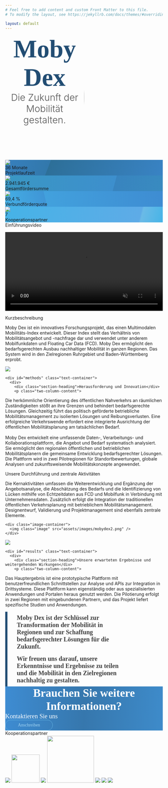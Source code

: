 ```yaml
---
# Feel free to add content and custom Front Matter to this file.
# To modify the layout, see https://jekyllrb.com/docs/themes/#overriding-theme-defaults

layout: default
---
```


<!--
  Headline Banner
-->

<!--
<div class="text-container" style="align-items: center; justify-content: center; display:flex; flex-direction: row;">
  <a href="https://www.uitpsummit.org/hamburg2025/"><img src="https://www.uitpsummit.org/hamburg2025/wp-content/uploads/sites/2/2024/12/uitp-summit-2025-logo.svg" style="width: 200px; margin: 10px;" /></a>
  <b>Wir präsentieren aktuell am UITP Summit! (15-18 Juni 2025)</b>
  <a href="https://mobydex.locoslab.com/" style="text-decoration: none; width: 114px; padding-left: 18px; padding-right: 18px; padding-top: 8px; padding-bottom: 8px; border-radius: 20px; border: 1px #6ABAE7 solid; justify-content: center; align-items: center; gap: 8px; display: inline-flex; margin: 10px; background: linear-gradient(92deg, #3E8CD2 0%, #3677AD 50%, #3E8BCA 100%);">
    <p style="text-align: center; color: #A7D8F4; font-size: 14px; font-family: 'Fira Sans'; font-weight: 400; word-wrap: break-word; margin: 10px;"><b>DEMO</b></p>
  </a>
</div>
-->

<!--
  Title
-->

<div class="borderless" style="display: flex;">
  <div style="flex: 1" class="centered">
      <div style="color: #224D73; font-size: 80px; font-family: 'Fira Sans'; font-weight: 800; word-wrap: break-word; text-align: center">Moby Dex</div>
      <div style="color: #545454; font-size: 30px; font-weight: 300; text-align: center;">Die Zukunft der Mobilit&auml;t gestalten.</div>
  </div>

  <div style="flex: 1; overflow: hidden; display: flex; align-items: flex-start;">
    <!--
      From inside out: Create an image with roundered corners, then cut it
      with a smaller rectangular region to make the rounded corner appear
      hyperbolic.
    -->
    <div class="text-container borderless" style="display: flex; align-items: center; height: 400px;">
      <img style="flex-shrink: 0; height: 500px; width: 600px; border-radius: 50% 0 0 50% / 70%;" src="assets/images/mobydex0.png" />
    </div>
  </div>
</div>


<div class="factbox-container">
  <div style="background: linear-gradient(111deg, #3780BE 0%, #3278AB 28%, #2D6F98 28%, #3983C4 100%);">
    <div>
    <img src="assets/images/calendar.svg" />
    </div>
    <div class="value">36 Monate</div>
    <div class="property">Projektlaufzeit</div>
  </div>

  <div style="background: linear-gradient(105deg, #3A97C3 0%, #3D8FCD 69%, #3884BF 69%, #398BC0 100%);">
    <div>
    <img src="assets/images/hand-with-euro.svg" />
    </div>
    <div class="value">2.941.945 &euro;</div>
    <div class="property">Gesamtf&ouml;rdersumme</div>
  </div>

  <div style="background: linear-gradient(77deg, #44AFE4 0%, #3F95D6 26%, #42A1DD 26%, #3E8CD2 100%);">
    <div>
    <img src="assets/images/people.svg" />
    </div>
    <div class="value">69,4 %</div>
    <div class="property">Verbundf&ouml;rderquote</div>
  </div>

  <div style="background: linear-gradient(104deg, #45B3E7 0%, #5EABE7 85%, #6ABAE7 86%, #46B4E7 100%);">
    <div>
    <img src="assets/images/handshake.svg" />
    </div>
    <div class="value">7</div>
    <div class="property">Kooperationspartner</div>
  </div>
</div>

<!--
  Video
-->

<div class="text-container">
  <div id="video" class="section-heading">Einf&uuml;hrungsvideo</div>
  <p class="content">
    <video style="width: 100%;" src="assets/videos/20251020-mobydex-subtitles-720p.mp4" type="video/mp4" controls autoplay muted>
      Your browser does not support the video tag.
    </video>
  </p>
</div>

<!--
  Project Summary
-->

<div class="text-container">
  <div id="description" class="section-heading">Kurzbeschreibung</div>
  <p class="content" style="max-width: 850px;">
Moby Dex ist ein innovatives Forschungsprojekt, das einen Multimodalen Mobilit&auml;ts-Index entwickelt.
Dieser Index stellt das Verh&auml;ltnis von Mobilit&auml;tsangebot und -nachfrage dar und verwendet unter anderem Mobilfunkdaten und Floating Car Data (FCD).
Moby Dex erm&ouml;glicht den bedarfsgerechten Ausbau nachhaltiger Mobilit&auml;t in ganzen Regionen.
Das System wird in den Zielregionen Ruhrgebiet und Baden-W&uuml;rttemberg erprobt.
  </p>
</div>


<!--
  Information
-->

<div class="grid-container">
  <div class="grid-row">
    <div class="image-container">
      <img src="assets/images/mobydex1.png" />
    </div>

    <div id="methods" class="text-container">
      <div>
        <div class="section-heading">Herausforderung und Innovation</div>
        <p class="two-column-content">
Die herk&ouml;mmliche Orientierung des &ouml;ffentlichen Nahverkehrs an r&auml;umlichen Zust&auml;ndigkeiten st&ouml;&szlig;t an ihre Grenzen und behindert bedarfsgerechte L&ouml;sungen.
Gleichzeitig f&uuml;hrt das politisch gef&ouml;rderte betriebliche Mobilit&auml;tsmanagement zu isolierten L&ouml;sungen und Reibungsverlusten.
Eine erfolgreiche Verkehrswende erfordert eine integrierte Ausrichtung der &ouml;ffentlichen Mobilit&auml;tsplanung am tats&auml;chlichen Bedarf.<br/><br/>
Moby Dex entwickelt eine umfassende Daten-, Verarbeitungs- und Kollaborationsplattform, die Angebot und Bedarf systematisch analysiert.
Sie erm&ouml;glicht den regionalen &ouml;ffentlichen und betrieblichen Mobilit&auml;tsplanern die gemeinsame Entwicklung bedarfsgerechter L&ouml;sungen.
Die Plattform wird in zwei Pilotregionen f&uuml;r Standortbewertungen, globale Analysen und zukunftsweisende Mobilit&auml;tskonzepte angewendet.
        </p>
      </div>
    </div>
  </div>

  <div class="grid-row">
    <div class="text-container">
      <div>
        <div class="section-heading">Unsere Durchf&uuml;hrung und zentrale Aktivit&auml;ten</div>
        <p class="two-column-content">
Die Kernaktivit&auml;ten umfassen die Weiterentwicklung und Erg&auml;nzung der Angebotsanalyse,
die Absch&auml;tzung des Bedarfs und die Identifizierung von L&uuml;cken mithilfe von Echtzeitdaten aus FCD und Mobilfunk in Verbindung mit Unternehmensdaten.
Zus&auml;tzlich erfolgt die Integration der traditionellen &ouml;ffentlichen Verkehrsplanung mit betrieblichem Mobilit&auml;tsmanagement.
Designentwurf, Validierung und Projektmanagement sind ebenfalls zentrale Elemente.
        </p>
      </div>
    </div>

    <div class="image-container">
      <img class="image" src="assets/images/mobydex2.png" />
    </div>
  </div>


  <div class="grid-row">
    <div class="image-container">
      <img src="assets/images/mobydex3.png" />
    </div>

    <div id="results" class="text-container">
      <div>
        <div class="section-heading">Unsere erwarteten Ergebnisse und weitergehenden Wirkungen</div>
        <p class="two-column-content">
Das Hauptergebnis ist eine prototypische Plattform mit benutzerfreundlichen Schnittstellen zur Analyse und APIs zur Integration in Drittsysteme.
Diese Plattform kann eigenst&auml;ndig oder aus spezialisierten Anwendungen und Portalen heraus genutzt werden.
Die Pilotierung erfolgt in zwei Regionen mit eingebundenen Partnern, und das Projekt liefert spezifische Studien und Anwendungen.
        </p>
      </div>
    </div>
  </div>

  <div class="grid-row">
<!--    <div style="left: 168px; top: 75px; position: absolute; justify-content: flex-start; align-items: flex-start; gap: 122px; display: inline-flex">-->
    <div class="text-container">
      <div style="max-width: 355px; padding-top: 8px; padding-bottom: 8px; padding-left: 30px; padding-right: 20px; border-left: 7px #224D73 solid; justify-content: center; align-items: center; gap: 8px; display: flex">
        <div style="flex: 1 1 0; color: #3F3F3F; font-size: 20px; font-family: 'Fira Sans'; font-weight: 800; word-wrap: break-word">
Moby Dex ist der Schl&uuml;ssel zur Transformation der Mobilit&auml;t in Regionen und zur Schaffung bedarfsgerechter L&ouml;sungen f&uuml;r die Zukunft.</div>
      </div>
      </div>
    <div class="text-container">
      <div style="max-width: 355px; padding-top: 8px; padding-bottom: 8px; padding-left: 30px; padding-right: 20px; border-left: 7px #224D73 solid; justify-content: center; align-items: center; gap: 8px; display: flex">
        <div style="flex: 1 1 0; color: #3F3F3F; font-size: 20px; font-family: 'Fira Sans'; font-weight: 800; word-wrap: break-word">
Wir freuen uns darauf, unsere Erkenntnisse und Ergebnisse zu teilen und die Mobilit&auml;t in den Zielregionen nachhaltig zu gestalten.</div>
      </div>
  </div>
  </div>
</div>


<!--
  Contact
-->

<div id="contact" class="text-container" style="margin: 0; align-items: center; display: flexbox; flex-direction: column; gap: 16px; width: 100%; background: linear-gradient(92deg, #3E8CD2 0%, #3677AD 50%, #3E8BCA 100%)">
  <div style="color: white; font-size: 36px; font-family: 'Fira Sans'; font-weight: 800; word-wrap: break-word; text-align: center;">Brauchen Sie weitere Informationen?</div>
  <div style="color: white; font-size: 20px; font-family: 'Fira Sans'; font-weight: 400; word-wrap: break-word">Kontaktieren Sie uns</div>
  <div style="width: 114px; padding-left: 18px; padding-right: 18px; padding-top: 8px; padding-bottom: 8px; border-radius: 20px; border: 1px #6ABAE7 solid; justify-content: center; align-items: center; gap: 8px; display: inline-flex">
    <a href="mailto:mobydex@locoslab.com?subject=Anfrage%20zu%20MobyDex" style="text-decoration: none; text-align: center; color: #A7D8F4; font-size: 14px; font-family: 'Fira Sans'; font-weight: 400; word-wrap: break-word">Anschreiben</a>
  </div>
</div>


<!--
  Partners
-->

<div class="text-container" style="justify-content: center;">
  <div class="section-heading">Kooperationspartner</div>
</div>
<div class="partner-grid">
  <img src="assets/images/partners/ciss-logo.svg" />
  <img src="assets/images/partners/cas-logo.jpeg" style="height: 90px; width: auto" />
  <img src="assets/images/partners/yellowmap-logo.svg" />
  <img src="assets/images/partners/ui-logo.png" style="width: 150px; height: auto" />
  <img src="assets/images/partners/locoslab-logo.png" />
  <img src="assets/images/partners/university-leipzig-logo.png" />
  <img src="assets/images/partners/university-duisburg-essen-logo.svg" />
</div>
